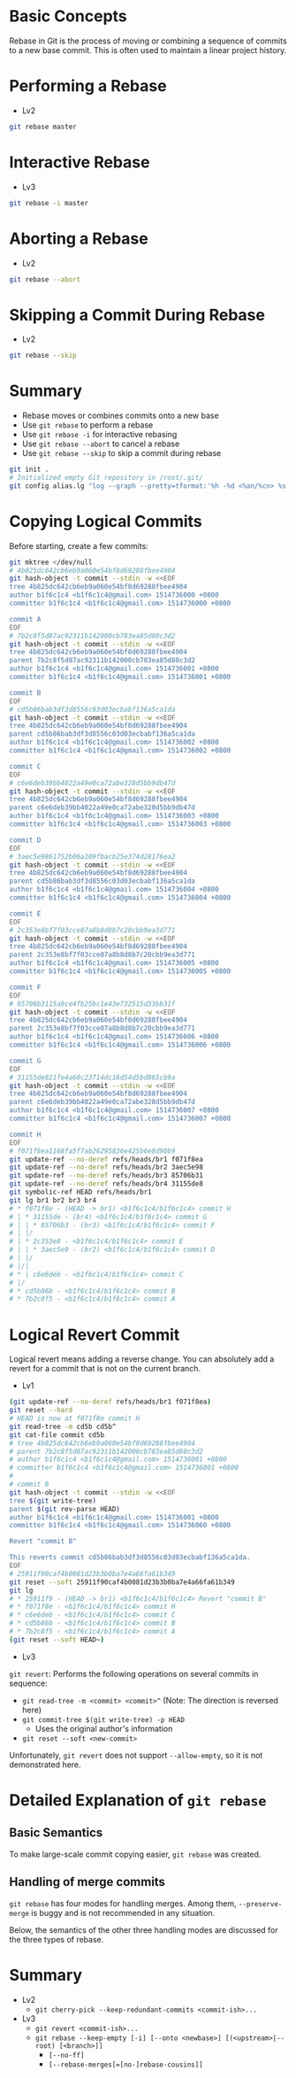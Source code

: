# Basic Concepts

Rebase in Git is the process of moving or combining a sequence of commits to a new base commit. This is often used to maintain a linear project history.

# Performing a Rebase

- Lv2

```bash
git rebase master
```

# Interactive Rebase

- Lv3

```bash
git rebase -i master
```

# Aborting a Rebase

- Lv2

```bash
git rebase --abort
```

# Skipping a Commit During Rebase

- Lv2

```bash
git rebase --skip
```

# Summary

- Rebase moves or combines commits onto a new base
- Use `git rebase` to perform a rebase
- Use `git rebase -i` for interactive rebasing
- Use `git rebase --abort` to cancel a rebase
- Use `git rebase --skip` to skip a commit during rebase

```bash
git init .
# Initialized empty Git repository in /root/.git/
git config alias.lg "log --graph --pretty=tformat:'%h -%d <%an/%cn> %s' --abbrev-commit"
```

# Copying Logical Commits

Before starting, create a few commits:
```bash
git mktree </dev/null
# 4b825dc642cb6eb9a060e54bf8d69288fbee4904
git hash-object -t commit --stdin -w <<EOF
tree 4b825dc642cb6eb9a060e54bf8d69288fbee4904
author b1f6c1c4 <b1f6c1c4@gmail.com> 1514736000 +0800
committer b1f6c1c4 <b1f6c1c4@gmail.com> 1514736000 +0800

commit A
EOF
# 7b2c8f5d87ac92311b142000cb783ea85d80c3d2
git hash-object -t commit --stdin -w <<EOF
tree 4b825dc642cb6eb9a060e54bf8d69288fbee4904
parent 7b2c8f5d87ac92311b142000cb783ea85d80c3d2
author b1f6c1c4 <b1f6c1c4@gmail.com> 1514736001 +0800
committer b1f6c1c4 <b1f6c1c4@gmail.com> 1514736001 +0800

commit B
EOF
# cd5b86bab3df3d8556c03d03ecbabf136a5ca1da
git hash-object -t commit --stdin -w <<EOF
tree 4b825dc642cb6eb9a060e54bf8d69288fbee4904
parent cd5b86bab3df3d8556c03d03ecbabf136a5ca1da
author b1f6c1c4 <b1f6c1c4@gmail.com> 1514736002 +0800
committer b1f6c1c4 <b1f6c1c4@gmail.com> 1514736002 +0800

commit C
EOF
# c6e6deb39bb4022a49e0ca72abe328d5bb9db47d
git hash-object -t commit --stdin -w <<EOF
tree 4b825dc642cb6eb9a060e54bf8d69288fbee4904
parent c6e6deb39bb4022a49e0ca72abe328d5bb9db47d
author b1f6c1c4 <b1f6c1c4@gmail.com> 1514736003 +0800
committer b1f6c1c4 <b1f6c1c4@gmail.com> 1514736003 +0800

commit D
EOF
# 3aec5e9861752b06a109fbacb25e374d28176ea2
git hash-object -t commit --stdin -w <<EOF
tree 4b825dc642cb6eb9a060e54bf8d69288fbee4904
parent cd5b86bab3df3d8556c03d03ecbabf136a5ca1da
author b1f6c1c4 <b1f6c1c4@gmail.com> 1514736004 +0800
committer b1f6c1c4 <b1f6c1c4@gmail.com> 1514736004 +0800

commit E
EOF
# 2c353e8bf7f03cce07a8b8d8b7c20cbb9ea3d771
git hash-object -t commit --stdin -w <<EOF
tree 4b825dc642cb6eb9a060e54bf8d69288fbee4904
parent 2c353e8bf7f03cce07a8b8d8b7c20cbb9ea3d771
author b1f6c1c4 <b1f6c1c4@gmail.com> 1514736005 +0800
committer b1f6c1c4 <b1f6c1c4@gmail.com> 1514736005 +0800

commit F
EOF
# 85706b3115a9ce4fb25bc1e43e732515d33bb31f
git hash-object -t commit --stdin -w <<EOF
tree 4b825dc642cb6eb9a060e54bf8d69288fbee4904
parent 2c353e8bf7f03cce07a8b8d8b7c20cbb9ea3d771
author b1f6c1c4 <b1f6c1c4@gmail.com> 1514736006 +0800
committer b1f6c1c4 <b1f6c1c4@gmail.com> 1514736006 +0800

commit G
EOF
# 31155de821fe4a68c23714dc16d54d5bd865cb9a
git hash-object -t commit --stdin -w <<EOF
tree 4b825dc642cb6eb9a060e54bf8d69288fbee4904
parent c6e6deb39bb4022a49e0ca72abe328d5bb9db47d
author b1f6c1c4 <b1f6c1c4@gmail.com> 1514736007 +0800
committer b1f6c1c4 <b1f6c1c4@gmail.com> 1514736007 +0800

commit H
EOF
# f071f8ea1168fa5f7ab26295836e425b6e8d90b9
git update-ref --no-deref refs/heads/br1 f071f8ea
git update-ref --no-deref refs/heads/br2 3aec5e98
git update-ref --no-deref refs/heads/br3 85706b31
git update-ref --no-deref refs/heads/br4 31155de8
git symbolic-ref HEAD refs/heads/br1
git lg br1 br2 br3 br4
# * f071f8e - (HEAD -> br1) <b1f6c1c4/b1f6c1c4> commit H
# | * 31155de - (br4) <b1f6c1c4/b1f6c1c4> commit G
# | | * 85706b3 - (br3) <b1f6c1c4/b1f6c1c4> commit F
# | |/  
# | * 2c353e8 - <b1f6c1c4/b1f6c1c4> commit E
# | | * 3aec5e9 - (br2) <b1f6c1c4/b1f6c1c4> commit D
# | |/  
# |/|   
# * | c6e6deb - <b1f6c1c4/b1f6c1c4> commit C
# |/  
# * cd5b86b - <b1f6c1c4/b1f6c1c4> commit B
# * 7b2c8f5 - <b1f6c1c4/b1f6c1c4> commit A
```

# Logical Revert Commit

Logical revert means adding a reverse change.
You can absolutely add a revert for a commit that is not on the current branch.

- Lv1

```bash
(git update-ref --no-deref refs/heads/br1 f071f8ea)
git reset --hard
# HEAD is now at f071f8e commit H
git read-tree -m cd5b cd5b^
git cat-file commit cd5b
# tree 4b825dc642cb6eb9a060e54bf8d69288fbee4904
# parent 7b2c8f5d87ac92311b142000cb783ea85d80c3d2
# author b1f6c1c4 <b1f6c1c4@gmail.com> 1514736001 +0800
# committer b1f6c1c4 <b1f6c1c4@gmail.com> 1514736001 +0800
#
# commit B
git hash-object -t commit --stdin -w <<EOF
tree $(git write-tree)
parent $(git rev-parse HEAD)
author b1f6c1c4 <b1f6c1c4@gmail.com> 1514736001 +0800
committer b1f6c1c4 <b1f6c1c4@gmail.com> 1514736060 +0800

Revert "commit B"

This reverts commit cd5b86bab3df3d8556c03d03ecbabf136a5ca1da.
EOF
# 25911f90caf4b0081d23b3b0ba7e4a66fa61b349
git reset --soft 25911f90caf4b0081d23b3b0ba7e4a66fa61b349
git lg
# * 25911f9 - (HEAD -> br1) <b1f6c1c4/b1f6c1c4> Revert "commit B"
# * f071f8e - <b1f6c1c4/b1f6c1c4> commit H
# * c6e6deb - <b1f6c1c4/b1f6c1c4> commit C
# * cd5b86b - <b1f6c1c4/b1f6c1c4> commit B
# * 7b2c8f5 - <b1f6c1c4/b1f6c1c4> commit A
(git reset --soft HEAD~)
```

- Lv3

`git revert`: Performs the following operations on several commits in sequence:
* `git read-tree -m <commit> <commit>^` (Note: The direction is reversed here)
* `git commit-tree $(git write-tree) -p HEAD`
  * Uses the original author's information
* `git reset --soft <new-commit>`

Unfortunately, `git revert` does not support `--allow-empty`, so it is not demonstrated here.

# Detailed Explanation of `git rebase`

## Basic Semantics

To make large-scale commit copying easier, `git rebase` was created.

## Handling of merge commits

`git rebase` has four modes for handling merges.
Among them, `--preserve-merge` is buggy and is not recommended in any situation.

Below, the semantics of the other three handling modes are discussed for the three types of rebase.

# Summary

- Lv2
  - `git cherry-pick --keep-redundant-commits <commit-ish>...`
- Lv3
  - `git revert <commit-ish>...`
  - `git rebase --keep-empty [-i] [--onto <newbase>] [(<upstream>|--root) [<branch>]]`
    - `[--no-ff]`
    - `[--rebase-merges[=[no-]rebase-cousins]]`
